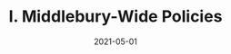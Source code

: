 ---
slug: "/pages/iv.-policies-for-the-institute/c.-faculty-handbook/7.-separation-from-the-institute"
date: "2021-05-01"
title: "I. Middlebury-Wide Policies"
---